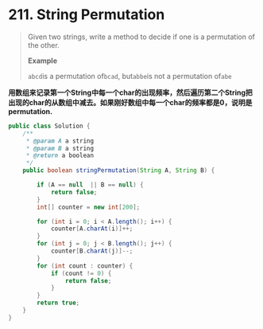 # 211. String Permutation

> Given two strings, write a method to decide if one is a permutation of the other.
>
> **Example**
>
> `abcd`is a permutation of`bcad`, but`abbe`is not a permutation of`abe`

**用数组来记录第一个String中每一个char的出现频率，然后遍历第二个String把出现的char的从数组中减去。如果刚好数组中每一个char的频率都是0，说明是permutation.**

```java
public class Solution {
    /**
     * @param A a string
     * @param B a string
     * @return a boolean
     */
    public boolean stringPermutation(String A, String B) {

        if (A == null  || B == null) {
            return false;
        }    
        int[] counter = new int[200];

        for (int i = 0; i < A.length(); i++) {
            counter[A.charAt(i)]++;
        }
        for (int j = 0; j < B.length(); j++) {
            counter[B.charAt(j)]--;
        }
        for (int count : counter) {
            if (count != 0) {
                return false;
            }
        }
        return true;
    }
}
```



